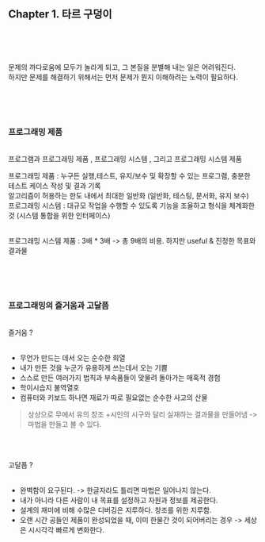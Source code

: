 <br><br>

## Chapter 1. 타르 구덩이 

<br><br><br>

 문제의 까다로움에 모두가 놀라게 되고, 그 본질을 분별해 내는 일은 어려워진다. <br>
하지만 문제를 해결하기 위해서는 먼저 문제가 뭔지 이해하려는 노력이 필요하다.

<br><br><br>

### 프로그래밍 제품

<br>
프로그램과 프로그래밍 제품 , 프로그래밍 시스템 , 그리고 프로그래밍 시스템 제품

프로그래밍 제품 : 누구든 실행,테스트, 유지/보수 및 확장할 수 있는 프로그램, 충분한 테스트 케이스 작성 및 결과 기록<br>
  알고리즘이 허용하는 한도 내에서 최대한 일반화 (일반화, 테스팅, 문서화, 유지 보수)
<br>
프로그래밍 시스템 : 대규모 작업을 수행할 수 있도록 기능을 조율하고 형식을 체계화한 것 (시스템 통합을 위한 인터페이스)

<br>
프로그래밍 시스템 제품 : 3배 * 3배 -> 총 9배의 비용. 하지만 useful & 진정한 목표와 결과물


<br><br><br>

### 프로그래밍의 즐거움과 고달픔 

<br>
즐거움 ? <br><br>

- 무언가 만드는 데서 오는 순수한 희열
- 내가 만든 것을 누군가 유용하게 쓰는데서 오는 기쁨
- 스스로 만든 여러가지 법칙과 부속품들이 맞물려 돌아가는 매혹적 경험
- 학이시습지 불역열호
- 컴퓨터와 키보드 하나면 재료가 따로 필요없는 순수한 사고의 산물
> 상상으로 무에서 유의 창조
> +시인의 시구와 달리 실재하는 결과물을 만들어냄 -> 마법을 만들고 볼 수 있다.

 <br><br>
 
고달픔 ? <br><br>

- 완벽함이 요구된다. -> 한글자라도 틀리면 마법은 일어나지 않는다.
- 내가 아니라 다른 사람이 내 목표를 설정하고 자원과 정보를 제공한다.
- 설계의 재미에 비해 수많은 디버깅은 지루하다. 창조를 위한 지루함.
- 오랜 시간 공들인 제품이 완성되었을 때, 이미 한물간 것이 되어버리는 경우 -> 세상은 시시각각 빠르게 변화한다.





<br><br><br>
